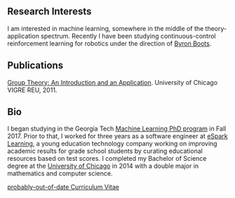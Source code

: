 ## Research Interests

I am interested in machine learning, somewhere in the middle of the theory-application spectrum. Recently I have been studying continuous-control reinforcement learning for robotics under the direction of [Byron Boots](https://www.cc.gatech.edu/~bboots3/).

## Publications

[Group Theory: An Introduction and an Application](http://www.math.uchicago.edu/~may/VIGRE/VIGRE2011/REUPapers/Hatch.pdf). University of Chicago VIGRE REU, 2011.

## Bio

I began studying in the Georgia Tech [Machine Learning PhD program](http://ml.gatech.edu/phd) in Fall 2017. Prior to that, I worked for three years as a software engineer at [eSpark Learning](http://www.esparklearning.com), a young education technology company working on improving academic results for grade school students by curating educational resources based on test scores. I completed my Bachelor of Science degree at the [University of Chicago](http://www.uchicago.edu) in 2014 with a double major in mathematics and computer science. 

[probably-out-of-date Curriculum Vitae](cv-2016-11-26.pdf)

